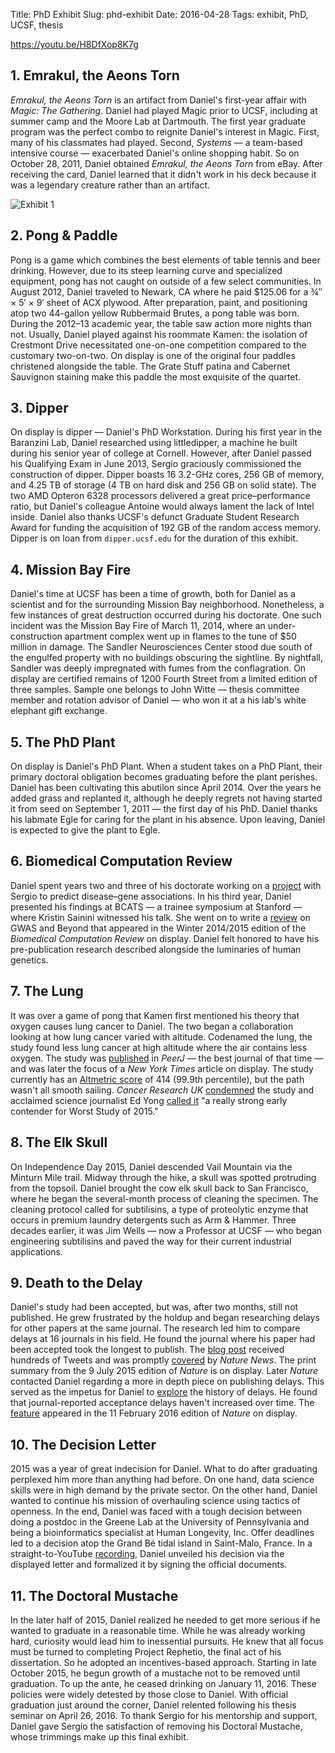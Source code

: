 Title: PhD Exhibit
Slug: phd-exhibit
Date: 2016-04-28
Tags: exhibit, PhD, UCSF, thesis

https://youtu.be/H8DfXop8K7g

## 1. Emrakul, the Aeons Torn

_Emrakul, the Aeons Torn_ is an artifact from Daniel's first-year affair with _Magic: The Gathering_. Daniel had played Magic prior to UCSF, including at summer camp and the Moore Lab at Dartmouth. The first year graduate program was the perfect combo to reignite Daniel's interest in Magic. First, many of his classmates had played. Second, _Systems_ — a team-based intensive course — exacerbated Daniel's online shopping habit. So on October 28, 2011, Daniel obtained _Emrakul, the Aeons Torn_ from eBay. After receiving the card, Daniel learned that it didn't work in his deck because it was a legendary creature rather than an artifact.

![Exhibit 1]({attach}exhibit-1.jpg)

## 2. Pong & Paddle

Pong is a game which combines the best elements of table tennis and beer drinking. However, due to its steep learning curve and specialized equipment, pong has not caught on outside of a few select communities. In August 2012, Daniel traveled to Newark, CA where he paid $125.06 for a ¾″ × 5′ × 9′ sheet of ACX plywood. After preparation, paint, and positioning atop two 44-gallon yellow Rubbermaid Brutes, a pong table was born. During the 2012–13 academic year, the table saw action more nights than not. Usually, Daniel played against his roommate Kamen: the isolation of Crestmont Drive necessitated one-on-one competition compared to the customary two-on-two. On display is one of the original four paddles christened alongside the table. The Grate Stuff patina and Cabernet Sauvignon staining make this paddle the most exquisite of the quartet.

## 3. Dipper

On display is dipper — Daniel's PhD Workstation. During his first year in the Baranzini Lab, Daniel researched using littledipper, a machine he built during his senior year of college at Cornell. However, after Daniel passed his Qualifying Exam in June 2013, Sergio graciously commissioned the construction of dipper. Dipper boasts 16 3.2-GHz cores, 256 GB of memory, and 4.25 TB of storage (4 TB on hard disk and 256 GB on solid state). The two AMD Opteron 6328 processors delivered a great price–performance ratio, but Daniel's colleague Antoine would always lament the lack of Intel inside. Daniel also thanks UCSF's defunct Graduate Student Research Award for funding the acquisition of 192 GB of the random access memory. Dipper is on loan from `dipper.ucsf.edu` for the duration of this exhibit.

## 4. Mission Bay Fire

Daniel's time at UCSF has been a time of growth, both for Daniel as a scientist and for the surrounding Mission Bay neighborhood. Nonetheless, a few instances of great destruction occurred during his doctorate. One such incident was the Mission Bay Fire of March 11, 2014, where an under-construction apartment complex went up in flames to the tune of $50 million in damage. The Sandler Neurosciences Center stood due south of the engulfed property with no buildings obscuring the sightline. By nightfall, Sandler was deeply impregnated with fumes from the conflagration. On display are certified remains of 1200 Fourth Street from a limited edition of three samples. Sample one belongs to John Witte — thesis committee member and rotation advisor of Daniel — who won it at a his lab's white elephant gift exchange.

## 5. The PhD Plant

On display is Daniel's PhD Plant. When a student takes on a PhD Plant, their primary doctoral obligation becomes graduating before the plant perishes. Daniel has been cultivating this abutilon since April 2014. Over the years he added grass and replanted it, although he deeply regrets not having started it from seed on September 1, 2011 — the first day of his PhD. Daniel thanks his labmate Egle for caring for the plant in his absence. Upon leaving, Daniel is expected to give the plant to Egle.

## 6. Biomedical Computation Review

Daniel spent years two and three of his doctorate working on a [project](https://doi.org/10.1371/journal.pcbi.1004259 "Heterogeneous Network Edge Prediction: A Data Integration Approach to Prioritize Disease-Associated Genes") with Sergio to predict disease–gene associations. In his third year, Daniel presented his findings at BCATS — a trainee symposium at Stanford — where Kristin Sainini witnessed his talk. She went on to write a [review](http://biomedicalcomputationreview.org/content/unlocking-genetics-complex-diseases-gwas-and-beyond "Unlocking the Genetics of Complex Diseases: GWAS and Beyond") on GWAS and Beyond that appeared in the Winter 2014/2015 edition of the _Biomedical Computation Review_ on display. Daniel felt honored to have his pre-publication research described alongside the luminaries of human genetics.

## 7. The Lung

It was over a game of pong that Kamen first mentioned his theory that oxygen causes lung cancer to Daniel. The two began a collaboration looking at how lung cancer varied with altitude. Codenamed the lung, the study found less lung cancer at high altitude where the air contains less oxygen. The study was [published](https://doi.org/10.7717/peerj.705 "Lung cancer incidence decreases with elevation: evidence for oxygen as an inhaled carcinogen") in _PeerJ_ — the best journal of that time — and was later the focus of a _New York Times_ article on display. The study currently has an [Altmetric score](https://www.altmetric.com/details/3060395) of 414 (99.9th percentile), but the path wasn't all smooth sailing. _Cancer Research UK_ [condemned](http://scienceblog.cancerresearchuk.org/2015/01/14/does-oxygen-cause-lung-cancer-i-wouldnt-hold-your-breath/ "Does oxygen cause lung cancer? I wouldn’t hold your breath") the study and acclaimed science journalist Ed Yong [called it](https://twitter.com/edyong209/status/555532584214884353 "Tweet by Ed Yong") "a really strong early contender for Worst Study of 2015."

## 8. The Elk Skull

On Independence Day 2015, Daniel descended Vail Mountain via the Minturn Mile trail. Midway through the hike, a skull was spotted protruding from the topsoil. Daniel brought the cow elk skull back to San Francisco, where he began the several-month process of cleaning the specimen. The cleaning protocol called for subtilisins, a type of proteolytic enzyme that occurs in premium laundry detergents such as Arm & Hammer. Three decades earlier, it was Jim Wells — now a Professor at UCSF — who began engineering subtilisins and paved the way for their current industrial applications.

## 9. Death to the Delay

Daniel's study had been accepted, but was, after two months, still not published. He grew frustrated by the holdup and began researching delays for other papers at the same journal. The research led him to compare delays at 16 journals in his field. He found the journal where his paper had been accepted took the longest to publish. The [blog post](http://blog.dhimmel.com/plos-and-publishing-delays/ "Publication delays at PLOS and 3,475 other journals") received hundreds of Tweets and was promptly [covered](https://doi.org/10.1038/523131f "Long wait for publication plagues many journals") by _Nature News_. The print summary from the 9 July 2015 edition of _Nature_ is on display. Later _Nature_ contacted Daniel regarding a more in depth piece on publishing delays. This served as the impetus for Daniel to [explore](http://blog.dhimmel.com/history-of-delays/ "The history of publishing delays") the history of delays. He found that journal-reported acceptance delays haven't increased over time. The [feature](https://doi.org/10.1038/530148a "Does it take too long to publish research?") appeared in the 11 February 2016 edition of _Nature_ on display.

## 10. The Decision Letter

2015 was a year of great indecision for Daniel. What to do after graduating perplexed him more than anything had before. On one hand, data science skills were in high demand by the private sector. On the other hand, Daniel wanted to continue his mission of overhauling science using tactics of openness. In the end, Daniel was faced with a tough decision between doing a postdoc in the Greene Lab at the University of Pennsylvania and being a bioinformatics specialist at Human Longevity, Inc. Offer deadlines led to a decision atop the Grand Bé tidal island in Saint-Malo, France. In a straight-to-YouTube [recording](https://youtu.be/goIOtEpE8Lc "Deciding the next step after my PhD"), Daniel unveiled his decision via the displayed letter and formalized it by signing the official documents.

## 11. The Doctoral Mustache

In the later half of 2015, Daniel realized he needed to get more serious if he wanted to graduate in a reasonable time. While he was already working hard, curiosity would lead him to inessential pursuits. He knew that all focus must be turned to completing Project Rephetio, the final act of his dissertation. So he adopted an incentives-based approach. Starting in late October 2015, he begun growth of a mustache not to be removed until graduation. To up the ante, he ceased drinking on January 11, 2016. These policies were widely detested by those close to Daniel. With official graduation just around the corner, Daniel relented following his thesis seminar on April 26, 2016. To thank Sergio for his mentorship and support, Daniel gave Sergio the satisfaction of removing his Doctoral Mustache, whose trimmings make up this final exhibit.

